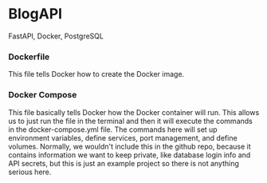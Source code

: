 # BlogAPI
FastAPI, Docker, PostgreSQL


### Dockerfile
This file tells Docker how to create the Docker image.

### Docker Compose
This file basically tells Docker how the Docker container will run. This allows us to just run the file in the terminal and then it will execute the commands in the docker-compose.yml file. The commands here will set up environment variables, define services, port management, and define volumes. Normally, we wouldn't include this in the github repo, because it contains information we want to keep private, like database login info and API secrets, but this is just an example project so there is not anything serious here.

